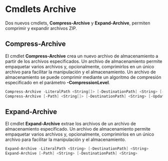 # <a name="archive-cmdlets"></a>Cmdlets Archive

Dos nuevos cmdlets, **Compress-Archive** y **Expand-Archive**, permiten comprimir y expandir archivos ZIP.

## <a name="compress-archive"></a>Compress-Archive
El cmdlet **Compress-Archive** crea un nuevo archivo de almacenamiento a partir de los archivos especificados. Un archivo de almacenamiento permite empaquetar varios archivos y, opcionalmente, comprimirlos en un único archivo para facilitar la manipulación y el almacenamiento. Un archivo de almacenamiento se puede comprimir mediante un algoritmo de compresión especificado en el parámetro **-CompressionLevel**.
```PowerShell
Compress-Archive -LiteralPath <String[]> [-DestinationPath] <String> [-Update] [-CompressionLevel <Microsoft.PowerShell.Commands.CompressionLevel>] 
Compress-Archive [-Path] <String[]> [-DestinationPath] <String> [-Update] [-CompressionLevel <Microsoft.PowerShell.Commands.CompressionLevel>]
```

## <a name="expand-archive"></a>Expand-Archive
El cmdlet **Expand-Archive** extrae los archivos de un archivo de almacenamiento especificado. Un archivo de almacenamiento permite empaquetar varios archivos y, opcionalmente, comprimirlos en un único archivo para facilitar la manipulación y el almacenamiento.
```PowerShell
Expand-Archive -LiteralPath <String> [-DestinationPath] <String>
Expand-Archive [-Path] <String> [-DestinationPath] <String>
```
